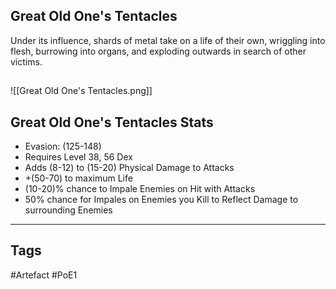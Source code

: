 ## Great Old One's Tentacles
Under its influence, shards of metal take on a life of their own, wriggling into flesh, burrowing into organs, and exploding outwards in search of other victims.
##
![[Great Old One's Tentacles.png]]
## Great Old One's Tentacles Stats
- Evasion: (125-148)
- Requires Level 38, 56 Dex
- Adds (8-12) to (15-20) Physical Damage to Attacks
- +(50-70) to maximum Life
- (10-20)% chance to Impale Enemies on Hit with Attacks
- 50% chance for Impales on Enemies you Kill to Reflect Damage to surrounding Enemies


---
## Tags
#Artefact
#PoE1